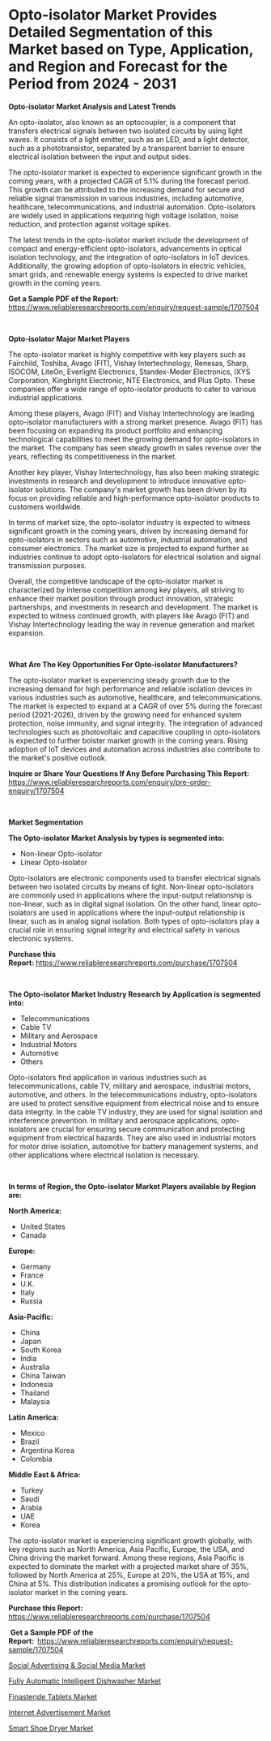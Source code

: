 <p><h1>Opto-isolator Market Provides Detailed Segmentation of this Market based on Type, Application, and Region and Forecast for the Period from 2024 - 2031</h1></p><p><strong>Opto-isolator Market Analysis and Latest Trends</strong></p>
<p><p>An opto-isolator, also known as an optocoupler, is a component that transfers electrical signals between two isolated circuits by using light waves. It consists of a light emitter, such as an LED, and a light detector, such as a phototransistor, separated by a transparent barrier to ensure electrical isolation between the input and output sides.</p><p>The opto-isolator market is expected to experience significant growth in the coming years, with a projected CAGR of 5.1% during the forecast period. This growth can be attributed to the increasing demand for secure and reliable signal transmission in various industries, including automotive, healthcare, telecommunications, and industrial automation. Opto-isolators are widely used in applications requiring high voltage isolation, noise reduction, and protection against voltage spikes.</p><p>The latest trends in the opto-isolator market include the development of compact and energy-efficient opto-isolators, advancements in optical isolation technology, and the integration of opto-isolators in IoT devices. Additionally, the growing adoption of opto-isolators in electric vehicles, smart grids, and renewable energy systems is expected to drive market growth in the coming years.</p></p>
<p><strong>Get a Sample PDF of the Report:&nbsp;</strong> <a href="https://www.reliableresearchreports.com/enquiry/request-sample/1707504">https://www.reliableresearchreports.com/enquiry/request-sample/1707504</a></p>
<p>&nbsp;</p>
<p><strong>Opto-isolator Major Market Players</strong></p>
<p><p>The opto-isolator market is highly competitive with key players such as Fairchild, Toshiba, Avago (FIT), Vishay Intertechnology, Renesas, Sharp, ISOCOM, LiteOn, Everlight Electronics, Standex-Meder Electronics, IXYS Corporation, Kingbright Electronic, NTE Electronics, and Plus Opto. These companies offer a wide range of opto-isolator products to cater to various industrial applications.</p><p>Among these players, Avago (FIT) and Vishay Intertechnology are leading opto-isolator manufacturers with a strong market presence. Avago (FIT) has been focusing on expanding its product portfolio and enhancing technological capabilities to meet the growing demand for opto-isolators in the market. The company has seen steady growth in sales revenue over the years, reflecting its competitiveness in the market.</p><p>Another key player, Vishay Intertechnology, has also been making strategic investments in research and development to introduce innovative opto-isolator solutions. The company's market growth has been driven by its focus on providing reliable and high-performance opto-isolator products to customers worldwide.</p><p>In terms of market size, the opto-isolator industry is expected to witness significant growth in the coming years, driven by increasing demand for opto-isolators in sectors such as automotive, industrial automation, and consumer electronics. The market size is projected to expand further as industries continue to adopt opto-isolators for electrical isolation and signal transmission purposes.</p><p>Overall, the competitive landscape of the opto-isolator market is characterized by intense competition among key players, all striving to enhance their market position through product innovation, strategic partnerships, and investments in research and development. The market is expected to witness continued growth, with players like Avago (FIT) and Vishay Intertechnology leading the way in revenue generation and market expansion.</p></p>
<p>&nbsp;</p>
<p><strong>What Are The Key Opportunities For Opto-isolator Manufacturers?</strong></p>
<p><p>The opto-isolator market is experiencing steady growth due to the increasing demand for high performance and reliable isolation devices in various industries such as automotive, healthcare, and telecommunications. The market is expected to expand at a CAGR of over 5% during the forecast period (2021-2026), driven by the growing need for enhanced system protection, noise immunity, and signal integrity. The integration of advanced technologies such as photovoltaic and capacitive coupling in opto-isolators is expected to further bolster market growth in the coming years. Rising adoption of IoT devices and automation across industries also contribute to the market's positive outlook.</p></p>
<p><strong>Inquire or Share Your Questions If Any Before Purchasing This Report:</strong> <a href="https://www.reliableresearchreports.com/enquiry/pre-order-enquiry/1707504">https://www.reliableresearchreports.com/enquiry/pre-order-enquiry/1707504</a></p>
<p>&nbsp;</p>
<p><strong>Market Segmentation</strong></p>
<p><strong>The Opto-isolator Market Analysis by types is segmented into:</strong></p>
<p><ul><li>Non-linear Opto-isolator</li><li>Linear Opto-isolator</li></ul></p>
<p><p>Opto-isolators are electronic components used to transfer electrical signals between two isolated circuits by means of light. Non-linear opto-isolators are commonly used in applications where the input-output relationship is non-linear, such as in digital signal isolation. On the other hand, linear opto-isolators are used in applications where the input-output relationship is linear, such as in analog signal isolation. Both types of opto-isolators play a crucial role in ensuring signal integrity and electrical safety in various electronic systems.</p></p>
<p><strong>Purchase this Report:&nbsp;</strong><a href="https://www.reliableresearchreports.com/purchase/1707504">https://www.reliableresearchreports.com/purchase/1707504</a></p>
<p>&nbsp;</p>
<p><strong>The Opto-isolator Market Industry Research by Application is segmented into:</strong></p>
<p><ul><li>Telecommunications</li><li>Cable TV</li><li>Military and Aerospace</li><li>Industrial Motors</li><li>Automotive</li><li>Others</li></ul></p>
<p><p>Opto-isolators find application in various industries such as telecommunications, cable TV, military and aerospace, industrial motors, automotive, and others. In the telecommunications industry, opto-isolators are used to protect sensitive equipment from electrical noise and to ensure data integrity. In the cable TV industry, they are used for signal isolation and interference prevention. In military and aerospace applications, opto-isolators are crucial for ensuring secure communication and protecting equipment from electrical hazards. They are also used in industrial motors for motor drive isolation, automotive for battery management systems, and other applications where electrical isolation is necessary.</p></p>
<p>&nbsp;</p>
<p><strong>In terms of Region, the Opto-isolator Market Players available by Region are:</strong></p>
<p>
    <p> <strong> North America: </strong>
        <ul>
            <li>United States</li>
            <li>Canada</li>
        </ul>
        </p> 
    <p> <strong> Europe: </strong>
        <ul>
            <li>Germany</li>
            <li>France</li>
            <li>U.K.</li>
            <li>Italy</li>
            <li>Russia</li>
        </ul>
        </p> 
    <p> <strong> Asia-Pacific: </strong>
        <ul>
            <li>China</li>
            <li>Japan</li>
            <li>South Korea</li>
            <li>India</li>
            <li>Australia</li>
            <li>China Taiwan</li>
            <li>Indonesia</li>
            <li>Thailand</li>
            <li>Malaysia</li>
        </ul>
        </p> 
    <p> <strong> Latin America: </strong>
        <ul>
            <li>Mexico</li>
            <li>Brazil</li>
            <li>Argentina Korea</li>
            <li>Colombia</li>
        </ul>
        </p> 
    <p> <strong> Middle East & Africa: </strong>
        <ul>
            <li>Turkey</li>
            <li>Saudi</li>
            <li>Arabia</li>
            <li>UAE</li>
            <li>Korea</li>
        </ul>
    </p>
    </p>
<p><p>The opto-isolator market is experiencing significant growth globally, with key regions such as North America, Asia Pacific, Europe, the USA, and China driving the market forward. Among these regions, Asia Pacific is expected to dominate the market with a projected market share of 35%, followed by North America at 25%, Europe at 20%, the USA at 15%, and China at 5%. This distribution indicates a promising outlook for the opto-isolator market in the coming years.</p></p>
<p><strong>Purchase this Report: </strong><a href="https://www.reliableresearchreports.com/purchase/1707504">https://www.reliableresearchreports.com/purchase/1707504</a></p>
<p>&nbsp;<strong>Get a Sample PDF of the Report:&nbsp;&nbsp;</strong><a href="https://www.reliableresearchreports.com/enquiry/request-sample/1707504">https://www.reliableresearchreports.com/enquiry/request-sample/1707504</a></p>
<p><strong></strong></p>
<p><p><a href="https://github.com/Whitneyboyettebo9kiw7yr13/Market-Research-Report-List-1/blob/main/social-advertising-social-media-market.md">Social Advertising & Social Media Market</a></p><p><a href="https://issuu.com/reportprime-2/docs/fully-automatic-intelligent-dishwasher-market-size">Fully Automatic Intelligent Dishwasher Market</a></p><p><a href="https://medium.com/@chiragreportprime/finasteride-tablets-market-share-evolution-and-market-growth-trends-2024-2031-ec43802b5e41">Finasteride Tablets Market</a></p><p><a href="https://github.com/sonuprakash1/Market-Research-Report-List-1/blob/main/internet-advertisement-market.md">Internet Advertisement Market</a></p><p><a href="https://issuu.com/reportprime-2/docs/smart-shoe-dryer-market-size-2030.pptx">Smart Shoe Dryer Market</a></p></p>